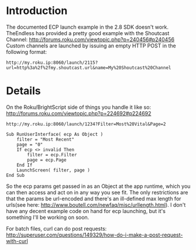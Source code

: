 # Introduction #

The documented ECP launch example in the 2.8 SDK doesn't work.  TheEndless has provided a pretty good example with the Shoutcast Channel:
http://forums.roku.com/viewtopic.php?p=240456#p240456
Custom channels are launched by issuing an empty HTTP POST in the following format:
```
http://my.roku.ip:8060/launch/2115?url=http%3a%2f%2fmy.shoutcast.url&name=My%20Shoutcast%20Channel
```

# Details #

On the Roku/BrightScript side of things you handle it like so:
http://forums.roku.com/viewtopic.php?p=224692#p224692
```
http://my.roku.ip:8060/launch/1234?Filter=Most%20Vital&Page=2
```
```
Sub RunUserInterface( ecp As Object )
    filter = "Most Recent"
    page = "0"
    If ecp <> invalid Then
        filter = ecp.Filter
        page = ecp.Page
    End If
    LaunchScreen( filter, page )
End Sub 
```
So the ecp params get passed in as an Object at the app runtime, which you can then access and act on in any way you see fit.  The only restrictions are that the params be url-encoded and there's an ill-defined max length for urls(see here: http://www.boutell.com/newfaq/misc/urllength.html).  I don't have any decent example code on hand for ecp launching, but it's something I'll be working on soon.

For batch files, curl can do post requests: http://superuser.com/questions/149329/how-do-i-make-a-post-request-with-curl